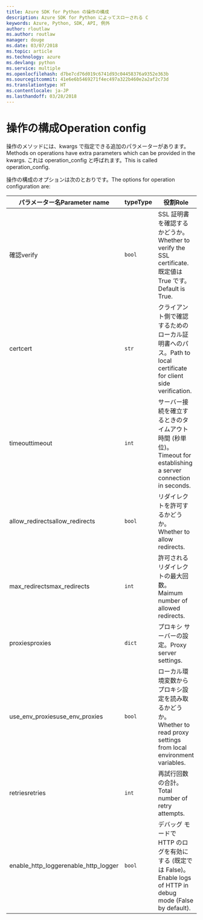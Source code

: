 ```yaml
---
title: Azure SDK for Python の操作の構成
description: Azure SDK for Python によってスローされる C
keywords: Azure, Python, SDK, API, 例外
author: rloutlaw
ms.author: routlaw
manager: douge
ms.date: 03/07/2018
ms.topic: article
ms.technology: azure
ms.devlang: python
ms.service: multiple
ms.openlocfilehash: d7be7cd76d019c6741d93c04458376a9352e363b
ms.sourcegitcommit: 41e6e6b5469271f4ec497a322b460e2a2af2c73d
ms.translationtype: HT
ms.contentlocale: ja-JP
ms.lasthandoff: 03/28/2018
---
```

# <a name="operation-config"></a><span data-ttu-id="da411-104">操作の構成</span><span class="sxs-lookup"><span data-stu-id="da411-104">Operation config</span></span> 

<span data-ttu-id="da411-105">操作のメソッドには、kwargs で指定できる追加のパラメーターがあります。</span><span class="sxs-lookup"><span data-stu-id="da411-105">Methods on operations have extra parameters which can be provided in the kwargs.</span></span> <span data-ttu-id="da411-106">これは operation_config と呼ばれます。</span><span class="sxs-lookup"><span data-stu-id="da411-106">This is called operation_config.</span></span>

<span data-ttu-id="da411-107">操作の構成のオプションは次のとおりです。</span><span class="sxs-lookup"><span data-stu-id="da411-107">The options for operation configuration are:</span></span>

|<span data-ttu-id="da411-108">パラメーター名</span><span class="sxs-lookup"><span data-stu-id="da411-108">Parameter name</span></span>|<span data-ttu-id="da411-109">type</span><span class="sxs-lookup"><span data-stu-id="da411-109">Type</span></span>|<span data-ttu-id="da411-110">役割</span><span class="sxs-lookup"><span data-stu-id="da411-110">Role</span></span>|
|----------------------|------|---------------|
| <span data-ttu-id="da411-111">確認</span><span class="sxs-lookup"><span data-stu-id="da411-111">verify</span></span> |`bool`|<span data-ttu-id="da411-112">SSL 証明書を確認するかどうか。</span><span class="sxs-lookup"><span data-stu-id="da411-112">Whether to verify the SSL certificate.</span></span> <span data-ttu-id="da411-113">既定値は True です。</span><span class="sxs-lookup"><span data-stu-id="da411-113">Default is True.</span></span>|
|  <span data-ttu-id="da411-114">cert</span><span class="sxs-lookup"><span data-stu-id="da411-114">cert</span></span> |`str`| <span data-ttu-id="da411-115">クライアント側で確認するためのローカル証明書へのパス。</span><span class="sxs-lookup"><span data-stu-id="da411-115">Path to local certificate for client side verification.</span></span>|
|  <span data-ttu-id="da411-116">timeout</span><span class="sxs-lookup"><span data-stu-id="da411-116">timeout</span></span> |`int`| <span data-ttu-id="da411-117">サーバー接続を確立するときのタイムアウト時間 (秒単位)。</span><span class="sxs-lookup"><span data-stu-id="da411-117">Timeout for establishing a server connection in seconds.</span></span>|
|  <span data-ttu-id="da411-118">allow_redirects</span><span class="sxs-lookup"><span data-stu-id="da411-118">allow_redirects</span></span> |`bool` | <span data-ttu-id="da411-119">リダイレクトを許可するかどうか。</span><span class="sxs-lookup"><span data-stu-id="da411-119">Whether to allow redirects.</span></span>|
|  <span data-ttu-id="da411-120">max_redirects</span><span class="sxs-lookup"><span data-stu-id="da411-120">max_redirects</span></span>  |`int`| <span data-ttu-id="da411-121">許可されるリダイレクトの最大回数。</span><span class="sxs-lookup"><span data-stu-id="da411-121">Maimum number of allowed redirects.</span></span>|
|  <span data-ttu-id="da411-122">proxies</span><span class="sxs-lookup"><span data-stu-id="da411-122">proxies</span></span>  |`dict` |<span data-ttu-id="da411-123">プロキシ サーバーの設定。</span><span class="sxs-lookup"><span data-stu-id="da411-123">Proxy server settings.</span></span>|
|  <span data-ttu-id="da411-124">use_env_proxies</span><span class="sxs-lookup"><span data-stu-id="da411-124">use_env_proxies</span></span> |`bool` |<span data-ttu-id="da411-125">ローカル環境変数からプロキシ設定を読み取るかどうか。</span><span class="sxs-lookup"><span data-stu-id="da411-125">Whether to read proxy settings from local environment variables.</span></span>|
|  <span data-ttu-id="da411-126">retries</span><span class="sxs-lookup"><span data-stu-id="da411-126">retries</span></span>  |`int` | <span data-ttu-id="da411-127">再試行回数の合計。</span><span class="sxs-lookup"><span data-stu-id="da411-127">Total number of retry attempts.</span></span>|
|  <span data-ttu-id="da411-128">enable_http_logger</span><span class="sxs-lookup"><span data-stu-id="da411-128">enable_http_logger</span></span> | `bool`| <span data-ttu-id="da411-129">デバッグ モードで HTTP のログを有効にする (既定では False)。</span><span class="sxs-lookup"><span data-stu-id="da411-129">Enable logs of HTTP in debug mode (False by default).</span></span>|
